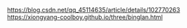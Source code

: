 https://blog.csdn.net/qq_45114635/article/details/102770263
https://xiongyang-coolboy.github.io/three/binglan.html
